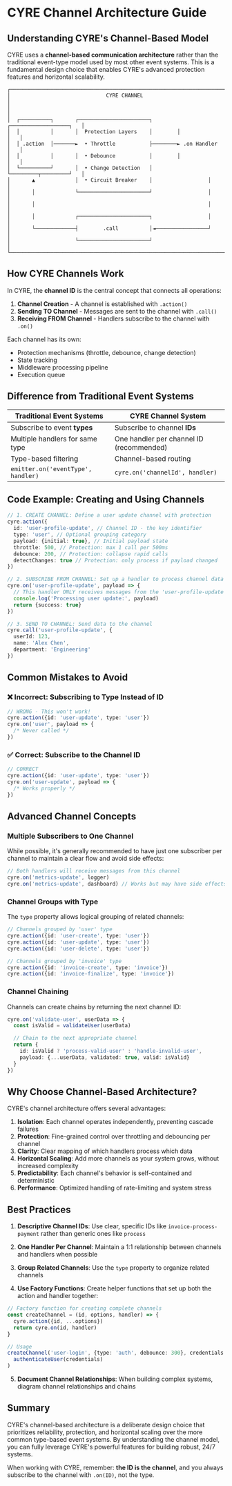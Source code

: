# CYRE Channel Architecture Guide

## Understanding CYRE's Channel-Based Model

CYRE uses a **channel-based communication architecture** rather than the traditional event-type model used by most other event systems. This is a fundamental design choice that enables CYRE's advanced protection features and horizontal scalability.

```
┌──────────────────────────────────────────────────────────────────────────────┐
│                               CYRE CHANNEL                                    │
│                                                                              │
│  ┌──────────┐       ┌───────────────────────┐        ┌───────────────────┐   │
│  │          │       │  Protection Layers    │        │                   │   │
│  │ .action  │───────►  • Throttle           ├────────► .on Handler       │   │
│  │          │       │  • Debounce           │        │                   │   │
│  └──────────┘       │  • Change Detection   │        └─────────┬─────────┘   │
│       ▲             │  • Circuit Breaker    │                  │             │
│       │             └───────────────────────┘                  │             │
│       │                                                        │             │
│       │             ┌───────────────────────┐                  │             │
│       └─────────────┤        .call          │◄─────────────────┘             │
│                     └───────────────────────┘                                │
└──────────────────────────────────────────────────────────────────────────────┘
```

## How CYRE Channels Work

In CYRE, the **channel ID** is the central concept that connects all operations:

1. **Channel Creation** - A channel is established with `.action()`
2. **Sending TO Channel** - Messages are sent to the channel with `.call()`
3. **Receiving FROM Channel** - Handlers subscribe to the channel with `.on()`

Each channel has its own:

- Protection mechanisms (throttle, debounce, change detection)
- State tracking
- Middleware processing pipeline
- Execution queue

## Difference from Traditional Event Systems

| Traditional Event Systems          | CYRE Channel System                      |
| ---------------------------------- | ---------------------------------------- |
| Subscribe to event **types**       | Subscribe to channel **IDs**             |
| Multiple handlers for same type    | One handler per channel ID (recommended) |
| Type-based filtering               | Channel-based routing                    |
| `emitter.on('eventType', handler)` | `cyre.on('channelId', handler)`          |

## Code Example: Creating and Using Channels

```typescript
// 1. CREATE CHANNEL: Define a user update channel with protection
cyre.action({
  id: 'user-profile-update', // Channel ID - the key identifier
  type: 'user', // Optional grouping category
  payload: {initial: true}, // Initial payload state
  throttle: 500, // Protection: max 1 call per 500ms
  debounce: 200, // Protection: collapse rapid calls
  detectChanges: true // Protection: only process if payload changed
})

// 2. SUBSCRIBE FROM CHANNEL: Set up a handler to process channel data
cyre.on('user-profile-update', payload => {
  // This handler ONLY receives messages from the 'user-profile-update' channel
  console.log('Processing user update:', payload)
  return {success: true}
})

// 3. SEND TO CHANNEL: Send data to the channel
cyre.call('user-profile-update', {
  userId: 123,
  name: 'Alex Chen',
  department: 'Engineering'
})
```

## Common Mistakes to Avoid

### ❌ Incorrect: Subscribing to Type Instead of ID

```typescript
// WRONG - This won't work!
cyre.action({id: 'user-update', type: 'user'})
cyre.on('user', payload => {
  /* Never called */
})
```

### ✅ Correct: Subscribe to the Channel ID

```typescript
// CORRECT
cyre.action({id: 'user-update', type: 'user'})
cyre.on('user-update', payload => {
  /* Works properly */
})
```

## Advanced Channel Concepts

### Multiple Subscribers to One Channel

While possible, it's generally recommended to have just one subscriber per channel to maintain a clear flow and avoid side effects:

```typescript
// Both handlers will receive messages from this channel
cyre.on('metrics-update', logger)
cyre.on('metrics-update', dashboard) // Works but may have side effects
```

### Channel Groups with Type

The `type` property allows logical grouping of related channels:

```typescript
// Channels grouped by 'user' type
cyre.action({id: 'user-create', type: 'user'})
cyre.action({id: 'user-update', type: 'user'})
cyre.action({id: 'user-delete', type: 'user'})

// Channels grouped by 'invoice' type
cyre.action({id: 'invoice-create', type: 'invoice'})
cyre.action({id: 'invoice-finalize', type: 'invoice'})
```

### Channel Chaining

Channels can create chains by returning the next channel ID:

```typescript
cyre.on('validate-user', userData => {
  const isValid = validateUser(userData)

  // Chain to the next appropriate channel
  return {
    id: isValid ? 'process-valid-user' : 'handle-invalid-user',
    payload: {...userData, validated: true, valid: isValid}
  }
})
```

## Why Choose Channel-Based Architecture?

CYRE's channel architecture offers several advantages:

1. **Isolation**: Each channel operates independently, preventing cascade failures
2. **Protection**: Fine-grained control over throttling and debouncing per channel
3. **Clarity**: Clear mapping of which handlers process which data
4. **Horizontal Scaling**: Add more channels as your system grows, without increased complexity
5. **Predictability**: Each channel's behavior is self-contained and deterministic
6. **Performance**: Optimized handling of rate-limiting and system stress

## Best Practices

1. **Descriptive Channel IDs**: Use clear, specific IDs like `invoice-process-payment` rather than generic ones like `process`

2. **One Handler Per Channel**: Maintain a 1:1 relationship between channels and handlers when possible

3. **Group Related Channels**: Use the `type` property to organize related channels

4. **Use Factory Functions**: Create helper functions that set up both the action and handler together:

```typescript
// Factory function for creating complete channels
const createChannel = (id, options, handler) => {
  cyre.action({id, ...options})
  return cyre.on(id, handler)
}

// Usage
createChannel('user-login', {type: 'auth', debounce: 300}, credentials =>
  authenticateUser(credentials)
)
```

5. **Document Channel Relationships**: When building complex systems, diagram channel relationships and chains

## Summary

CYRE's channel-based architecture is a deliberate design choice that prioritizes reliability, protection, and horizontal scaling over the more common type-based event systems. By understanding the channel model, you can fully leverage CYRE's powerful features for building robust, 24/7 systems.

When working with CYRE, remember: **the ID is the channel**, and you always subscribe to the channel with `.on(ID)`, not the type.
